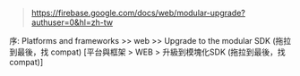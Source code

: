 > https://firebase.google.com/docs/web/modular-upgrade?authuser=0&hl=zh-tw


序:
Platforms and frameworks >> web >> Upgrade to the modular SDK (拖拉到最後，找 compat)
[平台與框架 > WEB > 升級到模塊化SDK (拖拉到最後，找 compat)]